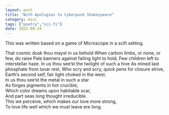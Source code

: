 ```yaml
---
layout: post
title: "With Apologies to Cyberpunk Shakespeare"
category: misc
tags: ["poetry","sci-fi"]
date: 2022-09-24
---
```



This was written based on a game of Microscope in a scifi setting. 

That cosmic dusk thou mayst in us behold 
When carbon limbs, or none, or few, do raise 
Pale banners against failing light to hold, 
Few children left to interstellar haze. 
In us thou see’st the twilight of such a hive 
As mined last phosphate from lunar rest, 
Who scry and scry, quick pens for closure strive,  
Earth’s second self, fair light choked in the west.  
In us thou see’st the metal in such a star  
As forges pigments in hot crucible,  
Which color dreams upon habitable scar,  
And part seas long thought irreducible.  
This we perceive, which makes our love more strong,  
To love life well which we must leave ere long.  
 
